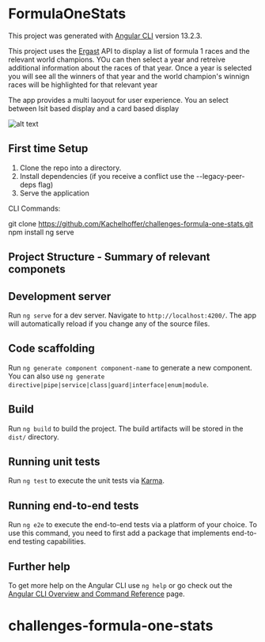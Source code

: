 # FormulaOneStats

This project was generated with [Angular CLI](https://github.com/angular/angular-cli) version 13.2.3.

This project uses the [Ergast](http://ergast.com/mrd/) API to display a list of formula 1 races and the relevant world champions. YOu can then select a year and retreive additional information about the races of that year. Once a year is selected you will see all the winners of that year and the world champion's winnign races will be highlighted for that relevant year

The app provides a multi laoyout for user experience. You an select between lsit based display and a card based display 

![alt text](https://github.com/Kachelhoffer/challenges-formula-one-stats/src/assets/git-imagesimage.jpg?raw=true)

## First time Setup

1) Clone the repo into a directory.
2) Install dependencies (if you receive a conflict use the --legacy-peer-deps flag)
3) Serve the application

CLI Commands:

git clone https://github.com/Kachelhoffer/challenges-formula-one-stats.git
npm install
ng serve


## Project Structure - Summary of relevant componets



## Development server

Run `ng serve` for a dev server. Navigate to `http://localhost:4200/`. The app will automatically reload if you change any of the source files.

## Code scaffolding

Run `ng generate component component-name` to generate a new component. You can also use `ng generate directive|pipe|service|class|guard|interface|enum|module`.

## Build

Run `ng build` to build the project. The build artifacts will be stored in the `dist/` directory.

## Running unit tests

Run `ng test` to execute the unit tests via [Karma](https://karma-runner.github.io).

## Running end-to-end tests

Run `ng e2e` to execute the end-to-end tests via a platform of your choice. To use this command, you need to first add a package that implements end-to-end testing capabilities.

## Further help

To get more help on the Angular CLI use `ng help` or go check out the [Angular CLI Overview and Command Reference](https://angular.io/cli) page.
# challenges-formula-one-stats
